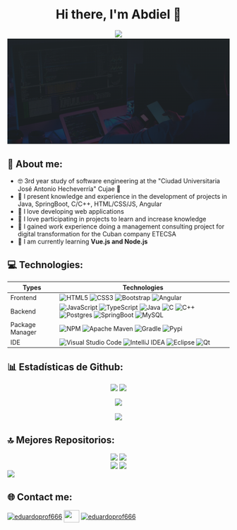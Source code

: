<div align="center">
<h1>Hi there, I'm Abdiel 👋</h1>
  <a href="https://git.io/typing-svg"><img src="https://readme-typing-svg.demolab.com/?font=Roboto&weight=900&duration=2500&pause=1000&color=e21b1b&center=true&vCenter=true&width=500&lines=Software+Engeneer+student%F0%9F%94%A5" /></a>

  
<img src="Captura de pantalla (37).png">
</div>

## 👾 About me:
- 🤓 3rd year study of software engineering at the  "Ciudad Universitaria José Antonio Hecheverría" Cujae 💚
- 💬 I present knowledge and experience in the development of projects in Java, SpringBoot, C/C++, HTML/CSS/JS, Angular
- 🔭 I love developing web applications 
- 🤝 I love participating in projects to learn and increase knowledge
- 💼 I gained work experience doing a management consulting project for digital transformation for the Cuban company ETECSA
- 🌱 I am currently learning **Vue.js and Node.js**


## 💻 Technologies:
| Types | Technologies |
| ------ | ---------- |
| Frontend | ![HTML5](https://img.shields.io/badge/html5-%23E34F26.svg?style=for-the-badge&logo=html5&logoColor=white) ![CSS3](https://img.shields.io/badge/css3-%231572B6.svg?style=for-the-badge&logo=css3&logoColor=white)  ![Bootstrap](https://img.shields.io/badge/bootstrap-%238511FA.svg?style=for-the-badge&logo=bootstrap&logoColor=white) ![Angular](https://img.shields.io/badge/Angular-red?style=for-the-badge&logo=angular) |
| Backend | ![JavaScript](https://img.shields.io/badge/javascript-%23323330.svg?style=for-the-badge&logo=javascript&logoColor=%23F7DF1E) ![TypeScript](https://img.shields.io/badge/typescript-%23007ACC.svg?style=for-the-badge&logo=typescript&logoColor=white)  ![Java](https://img.shields.io/badge/java-%23ED8B00.svg?style=for-the-badge&logo=openjdk&logoColor=white) ![C](https://img.shields.io/badge/c-%2300599C.svg?style=for-the-badge&logo=c&logoColor=white) ![C++](https://img.shields.io/badge/C%2B%2B-blue?style=for-the-badge&logo=cplusplus)  ![Postgres](https://img.shields.io/badge/postgres-%23316192.svg?style=for-the-badge&logo=postgresql&logoColor=white) ![SpringBoot](https://img.shields.io/badge/SpringBoot-%23323330.svg?style=for-the-badge&logo=springboot) ![MySQL](https://img.shields.io/badge/MySQL-gray?style=for-the-badge&logo=mysql&logoColor=white&logoSize=auto)|
| Package Manager | ![NPM](https://img.shields.io/badge/NPM-%23CB3837.svg?style=for-the-badge&logo=npm&logoColor=white)  ![Apache Maven](https://img.shields.io/badge/Apache%20Maven-C71A36?style=for-the-badge&logo=Apache%20Maven&logoColor=white) ![Gradle](https://img.shields.io/badge/Gradle-02303A.svg?style=for-the-badge&logo=Gradle&logoColor=white) ![Pypi](https://img.shields.io/badge/pypi-3775A9?style=for-the-badge&logo=pypi&logoColor=white)|
| IDE | ![Visual Studio Code](https://img.shields.io/badge/Visual%20Studio%20Code-0078d7.svg?style=for-the-badge&logo=visual-studio-code&logoColor=white) ![IntelliJ IDEA](https://img.shields.io/badge/IntelliJIDEA-000000.svg?style=for-the-badge&logo=intellij-idea&logoColor=white&labelColor=red) ![Eclipse](https://img.shields.io/badge/Eclipse-FE7A16.svg?style=for-the-badge&logo=Eclipse&logoColor=white) ![Qt](https://img.shields.io/badge/Qt-%23217346.svg?style=for-the-badge&logo=Qt&logoColor=white)|

## 📊 Estadísticas de Github:
<p align="center"><img width="48%" src="https://github-readme-stats-sigma-five.vercel.app/api?username=Erick0330&theme=tokyonight&hide_border=false&include_all_commits=true&count_private=true&show_icons=true"/>
<img width="48%" src="https://github-readme-streak-stats.herokuapp.com/?user=Erick0330&theme=tokyonight&hide_border=false"/></p>
<p align="center"><img width="48%" src="https://github-readme-stats-sigma-five.vercel.app/api/top-langs/?username=Erick0330&theme=tokyonight&hide_border=false&include_all_commits=true&count_private=true&layout=compact"/></p>
<p align="center"><img width="80%" src="https://github-profile-summary-cards.vercel.app/api/cards/profile-details?username=Erick0330&theme=tokyonight" /></p>

## 🔝 Mejores Repositorios:
<div align="center">
  <a href="https://github.com/Erick0330/RefugioVSC.git"><img width="45%" src="https://github-readme-stats-sigma-five.vercel.app/api/pin/?username=Erick0330&repo=RefugioVSC&theme=tokyonight"/></a>
  <a href="https://github.com/Erick0330/iMessageSimulator.git"><img width="53%" src="https://github-readme-stats-sigma-five.vercel.app/api/pin/?username=Erick0330&repo=iMessageSimulator&theme=tokyonight"/></a>
<div>
  
<div align="center">
  <a href="https://github.com/Erick0330/backend-gestion-clientes.git"><img width="45%" src="https://github-readme-stats-sigma-five.vercel.app/api/pin/?username=Erick0330&repo=backend-gestion-clientes
&theme=tokyonight"/></a>
  <a href="https://github.com/Erick0330/front-gestion-clientes.git"><img width="53%" src="https://github-readme-stats-sigma-five.vercel.app/api/pin/?username=Erick0330&repo=front-gestion-clientes&theme=tokyonight"/></a>
<div>
  
<div align="left">
  <a href="https://github.com/Erick0330/TETR4DIG.git"><img width="45%" src="https://github-readme-stats-sigma-five.vercel.app/api/pin/?username=Erick0330&repo=TETR4DIG&theme=tokyonight"/></a>
<div>

## 🌐 Contact me:
<a href="https://www.linkedin.com/in/abdiel-rodr%C3%ADguez-lara/" target="blank"><img align="center" src="https://static.vecteezy.com/system/resources/previews/018/930/587/original/linkedin-logo-linkedin-icon-transparent-free-png.png" alt="eduardoprof666" height="50" width="50" /></a>
<a href="mailto:abdielrl0330@gmail.com" target="blank"><img align="center" src="https://mailmeteor.com/logos/assets/PNG/Gmail_Logo_512px.png" height="28" width="35" /></a>
<a href="https://t.me/GodKiller_Gray030730" target="blank"><img align="center" src="https://logodownload.org/wp-content/uploads/2017/11/telegram-logo-0-2.png" alt="eduardoprof666" height="45" width="45" /></a>
